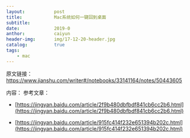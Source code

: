 ```yaml
---
layout:           post
title:            Mac系统如何一键回到桌面
subtitle:         
date:             2019-0
anthor:           caiyun
header-img:       img/17-12-20-header.jpg 
catalog:          true
tags:             
    - mac
---
```


原文链接： https://www.jianshu.com/writer#/notebooks/33141164/notes/50443605

内容： 
参考文章：
* [https://jingyan.baidu.com/article/2f9b480dbfbdf841cb6cc2b6.html](https://jingyan.baidu.com/article/2f9b480dbfbdf841cb6cc2b6.html)

* [https://jingyan.baidu.com/article/915fc414f232e651394b202c.html](https://jingyan.baidu.com/article/915fc414f232e651394b202c.html)

